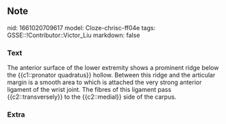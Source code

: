 ## Note
nid: 1661020709617
model: Cloze-chrisc-ff04e
tags: GSSE::!Contributor::Victor_Liu
markdown: false

### Text
<div>
  The anterior surface of the lower extremity shows a prominent
  ridge below the {{c1::pronator quadratus}} hollow. Between this
  ridge and the articular margin is a smooth area to which is
  attached the very strong anterior ligament of the wrist joint.
  The fibres of this ligament pass {{c2::transversely}} to the
  {{c2::medial}} side of the carpus.
</div>

### Extra

